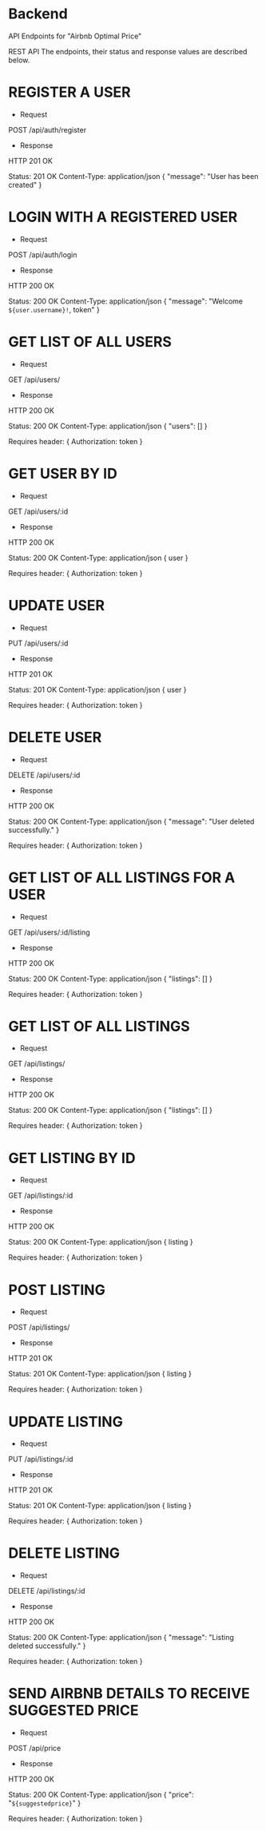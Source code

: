 # Backend

API Endpoints for "Airbnb Optimal Price"

REST API
The endpoints, their status and response values are described below.

# REGISTER A USER

- Request

POST /api/auth/register

- Response

HTTP 201 OK

Status: 201 OK
Content-Type: application/json
{ "message": "User has been created" }

# LOGIN WITH A REGISTERED USER

- Request

POST /api/auth/login

- Response

HTTP 200 OK

Status: 200 OK
Content-Type: application/json
{ "message": "Welcome `${user.username}!`, token" }

# GET LIST OF ALL USERS

- Request

GET /api/users/

- Response

HTTP 200 OK

Status: 200 OK
Content-Type: application/json
{ "users": [] }

Requires header:
{ Authorization: token }

# GET USER BY ID

- Request

GET /api/users/:id

- Response

HTTP 200 OK

Status: 200 OK
Content-Type: application/json
{ user }

Requires header:
{ Authorization: token }

# UPDATE USER

- Request

PUT /api/users/:id

- Response

HTTP 201 OK

Status: 201 OK
Content-Type: application/json
{ user }

Requires header:
{ Authorization: token }

# DELETE USER

- Request

DELETE /api/users/:id

- Response

HTTP 200 OK

Status: 200 OK
Content-Type: application/json
{ "message": "User deleted successfully." }

Requires header:
{ Authorization: token }

# GET LIST OF ALL LISTINGS FOR A USER

- Request

GET /api/users/:id/listing

- Response

HTTP 200 OK

Status: 200 OK
Content-Type: application/json
{ "listings": [] }

Requires header:
{ Authorization: token }

# GET LIST OF ALL LISTINGS

- Request

GET /api/listings/

- Response

HTTP 200 OK

Status: 200 OK
Content-Type: application/json
{ "listings": [] }

Requires header:
{ Authorization: token }

# GET LISTING BY ID

- Request

GET /api/listings/:id

- Response

HTTP 200 OK

Status: 200 OK
Content-Type: application/json
{ listing }

Requires header:
{ Authorization: token }

# POST LISTING

- Request

POST /api/listings/

- Response

HTTP 201 OK

Status: 201 OK
Content-Type: application/json
{ listing }

Requires header:
{ Authorization: token }

# UPDATE LISTING

- Request

PUT /api/listings/:id

- Response

HTTP 201 OK

Status: 201 OK
Content-Type: application/json
{ listing }

Requires header:
{ Authorization: token }

# DELETE LISTING

- Request

DELETE /api/listings/:id

- Response

HTTP 200 OK

Status: 200 OK
Content-Type: application/json
{ "message": "Listing deleted successfully." }

Requires header:
{ Authorization: token }

# SEND AIRBNB DETAILS TO RECEIVE SUGGESTED PRICE

- Request

POST /api/price

- Response

HTTP 200 OK

Status: 200 OK
Content-Type: application/json
{ "price": "`${suggestedprice}`" }

Requires header:
{ Authorization: token }
